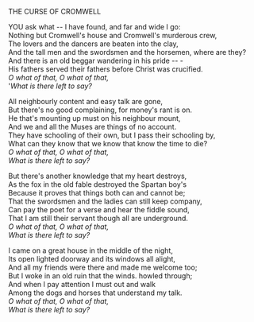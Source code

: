 THE CURSE OF CROMWELL  
  
YOU ask what -- I have found, and far and wide I go:  
Nothing but Cromwell's house and Cromwell's murderous crew,  
The lovers and the dancers are beaten into the clay,  
And the tall men and the swordsmen and the horsemen, where are they?  
And there is an old beggar wandering in his pride -- -  
His fathers served their fathers before Christ was crucified.  
*O what of that, O what of that,*  
'*What is there left to say?*  
  
All neighbourly content and easy talk are gone,  
But there's no good complaining, for money's rant is on.  
He that's mounting up must on his neighbour mount,  
And we and all the Muses are things of no account.  
They have schooling of their own, but I pass their schooling by,  
What can they know that we know that know the time to die?  
*O what of that, O what of that,*  
*What is there left to say?*  
  
But there's another knowledge that my heart destroys,  
As the fox in the old fable destroyed the Spartan boy's  
Because it proves that things both can and cannot be;  
That the swordsmen and the ladies can still keep company,  
Can pay the poet for a verse and hear the fiddle sound,  
That I am still their servant though all are underground.  
*O what of that, O what of that,*  
*What is there left to say?*  
  
I came on a great house in the middle of the night,  
Its open lighted doorway and its windows all alight,  
And all my friends were there and made me welcome too;  
But I woke in an old ruin that the winds.  howled through;  
And when I pay attention I must out and walk  
Among the dogs and horses that understand my talk.  
*O what of that, O what of that,*  
*What is there left to say?*  
  
